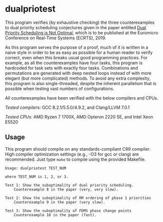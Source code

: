 # dualpriotest

This program verifies (by exhaustive checking) the three counterexamples to dual priority scheduling
conjectures given in the paper entitled [Dual Priority Scheduling is Not
Optimal](http://user.it.uu.se/~ponek616/files/preprints/dualprio-preprint.pdf),
which is to be published at the Euromicro Conference on Real-Time Systems (ECRTS), 2019.

As this program serves the purpose of a proof, much of it is written in a naive
style in order to be as easy as possible for a human reader to verify correct,
even when this breaks usual good programming practices.  For example, as all
the counterexamples have four tasks, this program is hardcoded for task sets
with exactly four tasks. Combinations and permutations are generated with deep
nested loops instead of with more elegant (but more complicated) methods. To
avoid any extra complexity, this program is also single-threaded, despite the
inherent parallelism that is possible when testing vast numbers of
configurations.

All counterexamples have been verified with the below compilers and CPUs.

*Tested compilers:* GCC 8.2.1/5.5.0/4.9.2, and Clang/LLVM 7.0.1

*Tested CPUs:* AMD Ryzen 7 1700X, AMD Opteron 2220 SE, and Intel Xeon E5520

## Usage

This program should compile on any standards-compliant C99 compiler. High
compiler optimization settings (e.g., -O3 for gcc or clang) are recommended.
Just type `make` to compile using the provided Makefile.

	Usage: dualpriotest TEST_NUM

	where TEST_NUM is 1, 2, or 3.

	Test 1: Show the suboptimality of dual priority scheduling.
        Counterexample 8 in the paper (very, very slow).

	Test 2: Show the suboptimality of RM ordering of phase 1 priorities
        Counterexample 9 in the paper (very slow).

	Test 3: Show the suboptimality of FDMS phase change points
        Counterexample 10 in the paper (fast).
